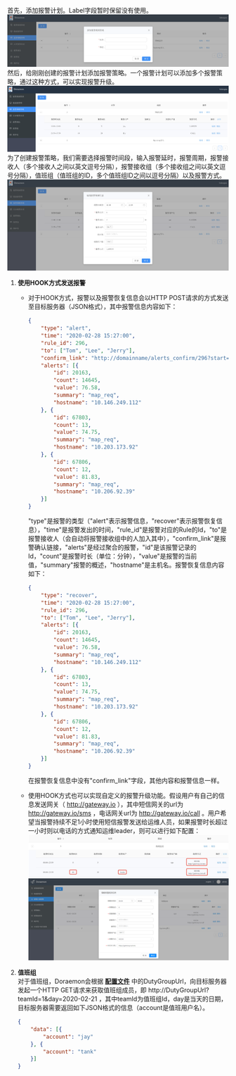 首先，添加报警计划。Label字段暂时保留没有使用。  
![addStrategies](docs/images/addStrategies.png)  
然后，给刚刚创建的报警计划添加报警策略。一个报警计划可以添加多个报警策略，通过这种方式，可以实现报警升级。  
![receivers](docs/images/receivers.png)  
为了创建报警策略，我们需要选择报警时间段，输入报警延时，报警周期，报警接收人（多个接收人之间以英文逗号分隔），报警接收组（多个接收组之间以英文逗号分隔），值班组（值班组的ID，多个值班组ID之间以逗号分隔）以及报警方式。  
![receiveredit](docs/images/receiveredit.png)  
1. **使用HOOK方式发送报警**  
    - 对于HOOK方式，报警以及报警恢复信息会以HTTP POST请求的方式发送至目标服务器（JSON格式），其中报警信息内容如下：  
        ```json
        {
            "type": "alert",                                                 
            "time": "2020-02-28 15:27:00",                                   
            "rule_id": 296,                                                  
            "to": ["Tom", "Lee", "Jerry"],                                   
            "confirm_link": "http://domainname/alerts_confirm/296?start=0",  
            "alerts": [{                                                                                                                
                "id": 20163,                                                     
                "count": 14645,                                                  
                "value": 76.58,                                             
                "summary": "map_req",                                        
                "hostname": "10.146.249.112"                                 
            }, {
                "id": 67803,
                "count": 13,
                "value": 74.75,
                "summary": "map_req",
                "hostname": "10.203.173.92"
            }, {
                "id": 67806,
                "count": 12,
                "value": 81.83,
                "summary": "map_req",
                "hostname": "10.206.92.39"
            }]
        }
        ```  
        "type"是报警的类型（"alert"表示报警信息，"recover"表示报警恢复信息），"time"是报警发出的时间，"rule_id"是报警对应的Rule的Id，"to"是报警接收人（会自动将报警接收组中的人加入其中），"confirm_link"是报警确认链接，"alerts"是经过聚合的报警，"id"是该报警记录的Id，"count"是报警时长（单位：分钟），"value"是报警的当前值，"summary"报警的概述，"hostname"是主机名。报警恢复信息内容如下：
        ```json
        {
            "type": "recover",                                                 
            "time": "2020-02-28 15:27:00",                                   
            "rule_id": 296,                                                  
            "to": ["Tom", "Lee", "Jerry"],                                   
            "alerts": [{                                                                                                                
                "id": 20163,                                                     
                "count": 14645,                                                  
                "value": 76.58,                                             
                "summary": "map_req",                                        
                "hostname": "10.146.249.112"                                 
            }, {
                "id": 67803,
                "count": 13,
                "value": 74.75,
                "summary": "map_req",
                "hostname": "10.203.173.92"
            }, {
                "id": 67806,
                "count": 12,
                "value": 81.83,
                "summary": "map_req",
                "hostname": "10.206.92.39"
            }]
        }
        ```  
        在报警恢复信息中没有"confirm_link"字段，其他内容和报警信息一样。  
         
    - 使用HOOK方式也可以实现自定义的报警升级功能。假设用户有自己的信息发送网关（ http://gateway.io ），其中短信网关的url为 http://gateway.io/sms ，电话网关url为 http://gateway.io/call 。用户希望当报警持续不足1小时使用短信报警发送给运维人员，如果报警时长超过一小时则以电话的方式通知运维leader，则可以进行如下配置：  
      ![receiveredit](docs/images/hookupgrade.png)  
      ![addstrategyexample](docs/images/AddStragetyExample.png)
2. **值班组**  
    对于值班组，Doraemon会根据 **[配置文件](https://git.qihoo.cloud/sre/doraemon/blob/master/docs/ConfigurationItemDescription-CN.md)** 中的DutyGroupUrl，向目标服务器发起一个HTTP GET请求来获取值班组成员，即 http://DutyGroupUrl?teamId=1&day=2020-02-21 ，其中teamId为值班组Id，day是当天的日期，目标服务器需要返回如下JSON格式的信息（account是值班用户名）。
    ```json
    {
        "data": [{
            "account": "jay"
        }, {
            "account": "tank"
        }]
    }
    ```
